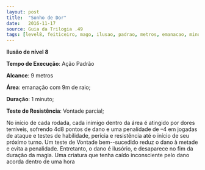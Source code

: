 ```yaml
---
layout: post
title:  "Sonho de Dor"
date:   2016-11-17
source: Guia da Trilogia .49
tags: [level8, feiticeiro, mago, ilusao, padrao, metros, emanacao, minuto, vontade, parcial]
---
```


**Ilusão de nível 8**

**Tempo de Execução**: Ação Padrão

**Alcance**: 9 metros

**Área**: emanação com 9m de raio;

**Duração**: 1 minuto;

**Teste de Resistência**: Vontade parcial;

No início de cada rodada, cada inimigo dentro da área é atingido por dores terríveis, sofrendo 4d8 pontos de dano e uma penalidade de –4 
em jogadas de ataque e testes de habilidade, perícia e resistência até o início de seu próximo turno. 
Um teste de Vontade bem--sucedido reduz o dano à metade e evita a penalidade.
Entretanto, o dano é ilusório, e desaparece no fim da duração da magia. Uma criatura que tenha caído inconsciente pelo dano acorda dentro de uma hora
